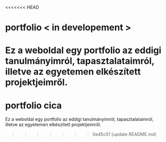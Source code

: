 <<<<<<< HEAD
# portfolio < in developement >
Ez a weboldal egy portfolio az eddigi tanulmányimról, tapasztalataimról, illetve az egyetemen elkészített projektjeimről.
=======
# portfolio cica
Ez a weboldal egy portfolio az eddigi tanulmányimról, tapasztalataimról, illetve az egyetemen elkészített projektjeimről.
>>>>>>> 0e45c51 (update README.md)
